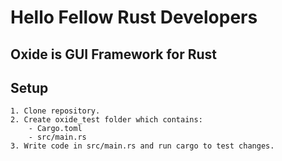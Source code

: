# Hello Fellow Rust Developers

## Oxide is GUI Framework for Rust

## Setup
    1. Clone repository.
    2. Create oxide_test folder which contains:
        - Cargo.toml
        - src/main.rs
    3. Write code in src/main.rs and run cargo to test changes.